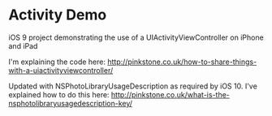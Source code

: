 # Activity Demo
iOS 9 project demonstrating the use of a UIActivityViewController on iPhone and iPad

I'm explaining the code here: http://pinkstone.co.uk/how-to-share-things-with-a-uiactivityviewcontroller/

Updated with NSPhotoLibraryUsageDescription as required by iOS 10. I've explained how to do this here: http://pinkstone.co.uk/what-is-the-nsphotolibraryusagedescription-key/
